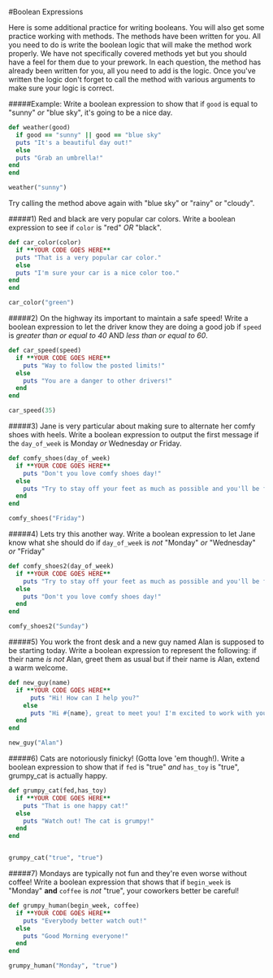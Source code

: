 #Boolean Expressions

Here is some additional practice for writing booleans. You will also get some practice working with methods. The methods have been written for you. All you need to do is write the boolean logic that will make the method work properly. We have not specifically covered methods yet but you should have a feel for them due to your prework. In each question, the method has already been written for you, all you need to add is the logic. Once you've written the logic don't forget to call the method with various arguments to make sure your logic is correct.

#####Example: Write a boolean expression to show that if `good` is equal to "sunny" _or_ "blue sky", it's going to be a nice day.
```ruby
def weather(good)
  if good == "sunny" || good == "blue sky"
  puts "It's a beautiful day out!"
  else
  puts "Grab an umbrella!"
end
end

weather("sunny")
```
Try calling the method above again with "blue sky" or "rainy" or "cloudy".


#####1) Red and black are very popular car colors. Write a boolean expression to see if `color` is "red" _OR_ "black".

```ruby
def car_color(color)
  if **YOUR CODE GOES HERE**
  puts "That is a very popular car color."
  else
  puts "I'm sure your car is a nice color too."
end
end

car_color("green")
```

#####2) On the highway its important to maintain a safe speed! Write a boolean expression to let the driver know they are doing a good job if `speed` is _greater than or equal to 40_ AND _less than or equal to 60_.


```ruby
def car_speed(speed)
  if **YOUR CODE GOES HERE**
    puts "Way to follow the posted limits!"
  else
    puts "You are a danger to other drivers!"
  end
end

car_speed(35)
```

#####3) Jane is very particular about making sure to alternate her comfy shoes with heels. Write a boolean expression to output the first message if the `day_of_week` is Monday _or_ Wednesday _or_ Friday.
```ruby
def comfy_shoes(day_of_week)
  if **YOUR CODE GOES HERE**
    puts "Don't you love comfy shoes day!"
  else
    puts "Try to stay off your feet as much as possible and you'll be fine!"
  end
end

comfy_shoes("Friday")
```

#####4) Lets try this another way. Write a boolean expression to let Jane know what she should do if `day_of_week` is _not_ "Monday" _or_ "Wednesday" _or_ "Friday"
```ruby
def comfy_shoes2(day_of_week)
  if **YOUR CODE GOES HERE**
    puts "Try to stay off your feet as much as possible and you'll be fine!"
  else
    puts "Don't you love comfy shoes day!"
  end
end

comfy_shoes2("Sunday")
```

#####5) You work the front desk and a new guy named Alan is supposed to be starting today. Write a boolean expression to represent the following: if their name _is not_ Alan, greet them as usual but if their name is Alan, extend a warm welcome.
```ruby
def new_guy(name)
  if **YOUR CODE GOES HERE**
      puts "Hi! How can I help you?"
    else
      puts "Hi #{name}, great to meet you! I'm excited to work with you!"
  end
end

new_guy("Alan")
```

#####6) Cats are notoriously finicky! (Gotta love 'em though!). Write a boolean expression to show that if `fed` is "true" _and_ `has_toy` is "true", grumpy_cat is actually happy.

```ruby
def grumpy_cat(fed,has_toy)
  if **YOUR CODE GOES HERE**
    puts "That is one happy cat!"
  else
    puts "Watch out! The cat is grumpy!"
  end
end


grumpy_cat("true", "true")
```

#####7) Mondays are typically not fun and they're even worse without coffee! Write a boolean expression that shows that if `begin_week` is "Monday" **and** `coffee` is _not_ "true", your coworkers better be careful!

```ruby
def grumpy_human(begin_week, coffee)
  if **YOUR CODE GOES HERE**
    puts "Everybody better watch out!"
  else
    puts "Good Morning everyone!"
  end
end

grumpy_human("Monday", "true")
```
